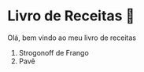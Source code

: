 # Livro de Receitas :cookie:

Olá, bem vindo ao meu livro de receitas

1. Strogonoff de Frango
2. Pavê

